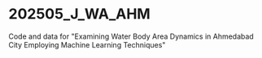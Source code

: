 # 202505_J_WA_AHM
Code and data for "Examining Water Body Area Dynamics in Ahmedabad City Employing Machine Learning Techniques"
